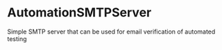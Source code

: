 # AutomationSMTPServer
Simple SMTP server that can be used for email verification of automated testing

